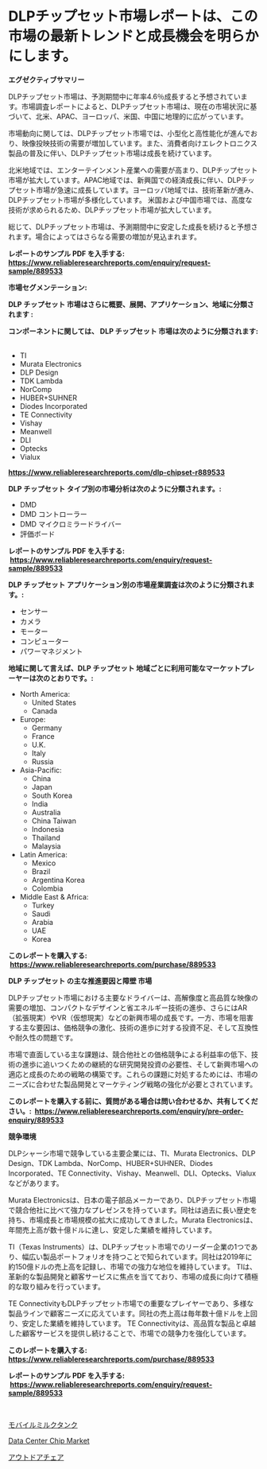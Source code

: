 <p><h1>DLPチップセット市場レポートは、この市場の最新トレンドと成長機会を明らかにします。</h1></p><p><strong>エグゼクティブサマリー</strong></p>
<p><p>DLPチップセット市場は、予測期間中に年率4.6％成長すると予想されています。市場調査レポートによると、DLPチップセット市場は、現在の市場状況に基づいて、北米、APAC、ヨーロッパ、米国、中国に地理的に広がっています。</p><p>市場動向に関しては、DLPチップセット市場では、小型化と高性能化が進んでおり、映像投映技術の需要が増加しています。また、消費者向けエレクトロニクス製品の普及に伴い、DLPチップセット市場は成長を続けています。</p><p>北米地域では、エンターテインメント産業への需要が高まり、DLPチップセット市場が拡大しています。APAC地域では、新興国での経済成長に伴い、DLPチップセット市場が急速に成長しています。ヨーロッパ地域では、技術革新が進み、DLPチップセット市場が多様化しています。 米国および中国市場では、高度な技術が求められるため、DLPチップセット市場が拡大しています。</p><p>総じて、DLPチップセット市場は、予測期間中に安定した成長を続けると予想されます。場合によってはさらなる需要の増加が見込まれます。</p></p>
<p><strong>レポートのサンプル PDF を入手する: <a href="https://www.reliableresearchreports.com/enquiry/request-sample/889533">https://www.reliableresearchreports.com/enquiry/request-sample/889533</a></strong></p>
<p><strong>市場セグメンテーション:</strong></p>
<p><strong> DLP チップセット 市場はさらに概要、展開、アプリケーション、地域に分類されます :</strong></p>
<p><strong>コンポーネントに関しては、 DLP チップセット 市場は次のように分類されます: &nbsp;</strong></p>
<p><ul><li>TI</li><li>Murata Electronics</li><li>DLP Design</li><li>TDK Lambda</li><li>NorComp</li><li>HUBER+SUHNER</li><li>Diodes Incorporated</li><li>TE Connectivity</li><li>Vishay</li><li>Meanwell</li><li>DLI</li><li>Optecks</li><li>Vialux</li></ul></p>
<p><strong><a href="https://www.reliableresearchreports.com/dlp-chipset-r889533">https://www.reliableresearchreports.com/dlp-chipset-r889533</a></strong></p>
<p><strong> DLP チップセット タイプ別の市場分析は次のように分類されます。:</strong></p>
<p><ul><li>DMD</li><li>DMD コントローラー</li><li>DMD マイクロミラードライバー</li><li>評価ボード</li></ul></p>
<p><strong>レポートのサンプル PDF を入手する: &nbsp;<a href="https://www.reliableresearchreports.com/enquiry/request-sample/889533">https://www.reliableresearchreports.com/enquiry/request-sample/889533</a></strong></p>
<p><strong> DLP チップセット アプリケーション別の市場産業調査は次のように分類されます。:</strong></p>
<p><ul><li>センサー</li><li>カメラ</li><li>モーター</li><li>コンピューター</li><li>パワーマネジメント</li></ul></p>
<p><strong>地域に関して言えば、DLP チップセット 地域ごとに利用可能なマーケットプレーヤーは次のとおりです。:</strong></p>
<p><ul>
    <li>
        North America:
        <ul>
            <li>United States</li>
            <li>Canada</li>
        </ul>
    </li>
    <li>
        Europe:
        <ul>
            <li>Germany</li>
            <li>France</li>
            <li>U.K.</li>
            <li>Italy</li>
            <li>Russia</li>
        </ul>
    </li>
    <li>
        Asia-Pacific:
        <ul>
            <li>China</li>
            <li>Japan</li>
            <li>South Korea</li>
            <li>India</li>
            <li>Australia</li>
            <li>China Taiwan</li>
            <li>Indonesia</li>
            <li>Thailand</li>
            <li>Malaysia</li>
        </ul>
    </li>
    <li>
        Latin America:
        <ul>
            <li>Mexico</li>
            <li>Brazil</li>
            <li>Argentina Korea</li>
            <li>Colombia</li>
        </ul>
    </li>
    <li>
        Middle East & Africa:
        <ul>
            <li>Turkey</li>
            <li>Saudi</li>
            <li>Arabia</li>
            <li>UAE</li>
            <li>Korea</li>
        </ul>
    </li>
    </ul></p>
<p><strong>このレポートを購入する: &nbsp;<a href="https://www.reliableresearchreports.com/purchase/889533">https://www.reliableresearchreports.com/purchase/889533</a></strong></p>
<p><strong>DLP チップセット の主な推進要因と障壁 市場</strong></p>
<p><p>DLPチップセット市場における主要なドライバーは、高解像度と高品質な映像の需要の増加、コンパクトなデザインと省エネルギー技術の進歩、さらにはAR（拡張現実）やVR（仮想現実）などの新興市場の成長です。一方、市場を阻害する主な要因は、価格競争の激化、技術の進歩に対する投資不足、そして互換性や耐久性の問題です。</p><p>市場で直面している主な課題は、競合他社との価格競争による利益率の低下、技術の進歩に追いつくための継続的な研究開発投資の必要性、そして新興市場への適応と成長のための戦略の構築です。これらの課題に対処するためには、市場のニーズに合わせた製品開発とマーケティング戦略の強化が必要とされています。</p></p>
<p><strong>このレポートを購入する前に、質問がある場合は問い合わせるか、共有してください。:&nbsp; <a href="https://www.reliableresearchreports.com/enquiry/pre-order-enquiry/889533">https://www.reliableresearchreports.com/enquiry/pre-order-enquiry/889533</a></strong></p>
<p><strong>競争環境</strong></p>
<p><p>DLPシャーシ市場で競争している主要企業には、TI、Murata Electronics、DLP Design、TDK Lambda、NorComp、HUBER+SUHNER、Diodes Incorporated、TE Connectivity、Vishay、Meanwell、DLI、Optecks、Vialuxなどがあります。</p><p>Murata Electronicsは、日本の電子部品メーカーであり、DLPチップセット市場で競合他社に比べて強力なプレゼンスを持っています。同社は過去に長い歴史を持ち、市場成長と市場規模の拡大に成功してきました。Murata Electronicsは、年間売上高が数十億ドルに達し、安定した業績を維持しています。</p><p>TI（Texas Instruments）は、DLPチップセット市場でのリーダー企業の1つであり、幅広い製品ポートフォリオを持つことで知られています。同社は2019年に約150億ドルの売上高を記録し、市場での強力な地位を維持しています。 TIは、革新的な製品開発と顧客サービスに焦点を当てており、市場の成長に向けて積極的な取り組みを行っています。</p><p>TE ConnectivityもDLPチップセット市場での重要なプレイヤーであり、多様な製品ラインで顧客ニーズに応えています。同社の売上高は毎年数十億ドルを上回り、安定した業績を維持しています。 TE Connectivityは、高品質な製品と卓越した顧客サービスを提供し続けることで、市場での競争力を強化しています。</p></p>
<p><strong>このレポートを購入する: &nbsp; <a href="https://www.reliableresearchreports.com/purchase/889533">https://www.reliableresearchreports.com/purchase/889533</a></strong></p>
<p><strong>レポートのサンプル PDF を入手する: &nbsp;<a href="https://www.reliableresearchreports.com/enquiry/request-sample/889533">https://www.reliableresearchreports.com/enquiry/request-sample/889533</a></strong><strong></strong></p>
<p>&nbsp;</p>
<p><p><a href="https://medium.com/@samirmayert28/%E6%90%BA%E5%B8%AF%E3%83%9F%E3%83%AB%E3%82%AF%E3%82%BF%E3%83%B3%E3%82%AF%E5%B8%82%E5%A0%B4%E8%A6%8F%E6%A8%A1%E3%81%AF-%E3%82%B0%E3%83%AD%E3%83%BC%E3%83%90%E3%83%AB%E7%94%A3%E6%A5%AD%E3%81%AB%E3%81%8A%E3%81%91%E3%82%8B%E6%9C%80%E9%81%A9%E3%81%AA%E3%83%9E%E3%83%BC%E3%82%B1%E3%83%86%E3%82%A3%E3%83%B3%E3%82%B0%E3%83%81%E3%83%A3%E3%83%8D%E3%83%AB%E3%82%92%E6%98%8E%E3%82%89%E3%81%8B%E3%81%AB%E3%81%97%E3%81%BE%E3%81%99-50ac9cb07ac8">モバイルミルクタンク</a></p><p><a href="https://silk-columnist-571.notion.site/Data-Center-Chip-Market-Insight-Market-Trends-Growth-Forecasted-from-2024-TO-2031-d1fd9a5f57744ed8aa5ff578eb8c56a2">Data Center Chip Market</a></p><p><a href="https://medium.com/@lawrencewatkins654/%E3%82%A2%E3%82%A6%E3%83%88%E3%83%89%E3%82%A2%E3%83%81%E3%82%A7%E3%82%A2%E5%B8%82%E5%A0%B4-%E5%B8%82%E5%A0%B4cagr-%E5%B8%82%E5%A0%B4%E3%81%AE%E3%83%88%E3%83%AC%E3%83%B3%E3%83%89-%E3%81%8A%E3%82%88%E3%81%B3%E6%88%90%E9%95%B7%E6%88%A6%E7%95%A5%E3%81%AB%E9%96%A2%E3%81%99%E3%82%8B%E6%B4%9E%E5%AF%9F-e76260738c79">アウトドアチェア</a></p></p>